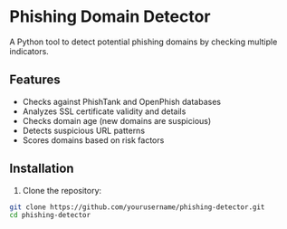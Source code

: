 # Phishing Domain Detector

A Python tool to detect potential phishing domains by checking multiple indicators.

## Features

- Checks against PhishTank and OpenPhish databases
- Analyzes SSL certificate validity and details
- Checks domain age (new domains are suspicious)
- Detects suspicious URL patterns
- Scores domains based on risk factors

## Installation

1. Clone the repository:
```bash
git clone https://github.com/yourusername/phishing-detector.git
cd phishing-detector